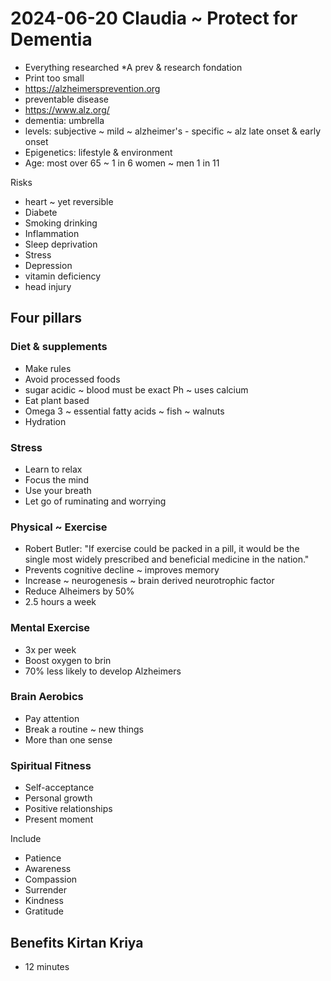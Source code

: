# 2024-06-20 Claudia ~ Protect for Dementia

* Everything researched
*A prev & research fondation
* Print too small
* https://alzheimersprevention.org
* preventable disease
* https://www.alz.org/
* dementia: umbrella
* levels: subjective ~ mild ~ alzheimer's - specific ~ alz late onset & early onset
* Epigenetics: lifestyle & environment
* Age: most over 65 ~ 1 in 6 women ~ men 1 in 11

Risks

* heart ~ yet reversible
* Diabete
* Smoking drinking
* Inflammation
* Sleep deprivation
* Stress
* Depression
* vitamin deficiency
* head injury


## Four pillars

### Diet & supplements

* Make rules
* Avoid processed foods
* sugar acidic ~ blood must be exact Ph ~ uses calcium
* Eat plant based
* Omega 3 ~ essential fatty acids ~ fish ~ walnuts
* Hydration

### Stress

* Learn to relax
* Focus the mind
* Use your breath
* Let go of ruminating and worrying


### Physical ~ Exercise

* Robert Butler: "If exercise could be packed in a pill, it would be the single most widely prescribed and beneficial medicine in the nation."
* Prevents cognitive decline ~ improves memory
* Increase ~ neurogenesis ~ brain derived neurotrophic factor
* Reduce Alheimers by 50%
* 2.5 hours a week

### Mental Exercise

* 3x per week
* Boost oxygen to brin
* 70% less likely to develop Alzheimers

### Brain Aerobics

* Pay attention
* Break a routine ~ new things
* More than one sense

### Spiritual Fitness

* Self-acceptance
* Personal growth
* Positive relationships
* Present moment

Include

* Patience
* Awareness
* Compassion
* Surrender
* Kindness
* Gratitude

## Benefits Kirtan Kriya

* 12 minutes


